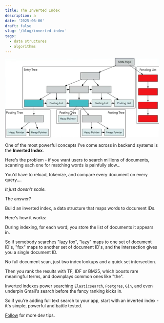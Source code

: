 ```yaml
---
title: The Inverted Index
description: a
date: '2025-06-06'
draft: false
slug: '/blog/inverted-index'
tags:
  - data structures
  - algorithms
---
```


![inverted index](./inverted_index.png)

One of the most powerful concepts I've come across in backend systems is the **Inverted Index**.

Here's the problem - if you want users to search millions of documents, scanning each one for matching words is painfully slow...

You'd have to reload, tokenize, and compare every document on every query....

*It just doesn't scale.*

The answer?

Build an inverted index, a data structure that maps words to document IDs.

Here's how it works:

During indexing, for each word, you store the list of documents it appears in.

So if somebody searches "lazy fox", "lazy" maps to one set of document ID's, "fox" maps to
another set of document ID's, and the intersection gives you a single document ID.

No full document scan, just two index lookups and a quick set intersection.

Then you rank the results with TF, IDF or BM25, which boosts rare meaningful terms, and downplays common ones like "the".

Inverted indexes power searching `Elasticsearch`, `Postgres`, `Gin`, and even underpin Gmail's search before the fancy ranking kicks in.

So if you're adding full text search to your app, start with an inverted index - it's simple, powerful and battle tested.

[Follow](https://www.linkedin.com/in/john-pratt787) for more dev tips.
